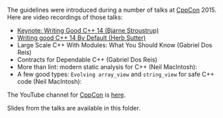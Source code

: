 The guidelines were introduced during a number of talks at [CppCon](http://cppcon.org) 2015.
Here are video recordings of those talks:

- [Keynote: Writing Good C++ 14 (Bjarne Stroustrup)](https://www.youtube.com/watch?t=9&v=1OEu9C51K2A)
- [Writing good C++ 14 By Default (Herb Sutter)](https://www.youtube.com/watch?v=hEx5DNLWGgA])
- Large Scale C++ With Modules: What You Should Know (Gabriel Dos Reis)
- Contracts for Dependable C++ (Gabriel Dos Reis)
- More than lint: modern static analysis for C++ (Neil MacIntosh):
- A few good types: `Evolving array_view` and `string_view` for safe C++ code (Neil MacIntosh): 

The YouTube channel for [CppCon](http://cppcon.org) is [here](https://www.youtube.com/channel/UCMlGfpWw-RUdWX_JbLCukXg).

Slides from the talks are available in this folder.
